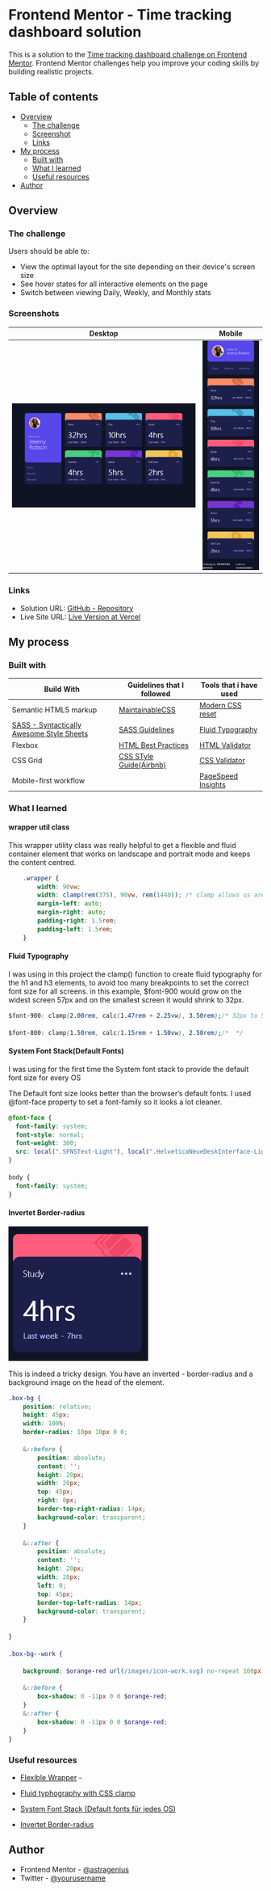 # Frontend Mentor - Time tracking dashboard solution

This is a solution to the [Time tracking dashboard challenge on Frontend Mentor](https://www.frontendmentor.io/challenges/time-tracking-dashboard-UIQ7167Jw). Frontend Mentor challenges help you improve your coding skills by building realistic projects. 

## Table of contents

- [Overview](#overview)
  - [The challenge](#the-challenge)
  - [Screenshot](#screenshot)
  - [Links](#links)
- [My process](#my-process)
  - [Built with](#built-with)
  - [What I learned](#what-i-learned)
  - [Useful resources](#useful-resources)
- [Author](#author)



## Overview

### The challenge

Users should be able to:

- View the optimal layout for the site depending on their device's screen size
- See hover states for all interactive elements on the page
- Switch between viewing Daily, Weekly, and Monthly stats
### Screenshots

| Desktop      | Mobile |
| ----------- | ----------- |
| ![](./screenshots/dashboard-desktop.png)    | ![](./screenshots/dashboard%20-%20mobile.png)       |



### Links

- Solution URL: [GitHub - Repository](https://github.com/astragenius/time-tracking-dashboard-FEM)
- Live Site URL: [Live Version at Vercel](https://time-tracking-dashboard-fem-rho.vercel.app/)

## My process

### Built with

| Build With   | Guidelines that I followed| Tools that i have used|
| -------------|---------------------------|-----------------------|
| Semantic HTML5 markup|[MaintainableCSS](https://maintainablecss.com/chapters/semantics/)| [Modern CSS reset](https://piccalil.li/blog/a-modern-css-reset/)
| [SASS - Syntactically Awesome Style Sheets](https://sass-lang.com/)|[SASS Guidelines](https://sass-guidelin.es/#naming-conventions)|[Fluid Typography](https://utopia.fyi/)
| Flexbox|[HTML Best Practices](https://github.com/hail2u/html-best-practices)|[HTML Validator](https://validator.w3.org/nu/?doc=https%3A%2F%2Fofficialmentor.netlify.app%2F)
| CSS Grid|[CSS STyle Guide(Airbnb)](https://github.com/airbnb/css)|[CSS Validator](https://jigsaw.w3.org/css-validator/)
|Mobile-first workflow||[PageSpeed Insights](https://pagespeed.web.dev/)



### What I learned

#### wrapper util class
This wrapper utility class was really helpful to get a flexible and fluid container element that works on landscape and portrait mode and keeps the content centred.



```css
    .wrapper {
        width: 90vw;
        width: clamp(rem(375), 90vw, rem(1440)); /* clamp allows us are more flexible container-with when we use it with viewport units */
        margin-left: auto;
        margin-right: auto;
        padding-right: 1.5rem;
        padding-left: 1.5rem;
    }
```
#### Fluid Typography
I was using in this project the clamp() function to create fluid typography for the h1 and h3 elements, to avoid too many breakpoints to set the correct font size for all screens.
in this example, $font-900 would grow on the widest screen 57px and on the smallest screen it would shrink to 32px.
```css
$font-900: clamp(2.00rem, calc(1.47rem + 2.25vw), 3.50rem);/* 32px to 56px */

$font-800: clamp(1.50rem, calc(1.15rem + 1.50vw), 2.50rem);/*  */
```

#### System Font Stack(Default Fonts)
I was using for the first time the System font stack to provide the default font size for every OS

The Default font size looks better than the browser’s default fonts. I used  @font-face property to set a font-family so it looks a lot cleaner.

```css
@font-face {
  font-family: system;
  font-style: normal;
  font-weight: 300;
  src: local(".SFNSText-Light"), local(".HelveticaNeueDeskInterface-Light"), local(".LucidaGrandeUI"), local("Ubuntu Light"), local("Segoe UI Light"), local("Roboto-Light"), local("DroidSans"), local("Tahoma");
}

body {
  font-family: system;
}
```
#### Invertet Border-radius

![](./screenshots/invertet-border-radius.png)

This is indeed a tricky design. You have an inverted - border-radius and a background image on the head of the element.

```scss 
.box-bg {
    position: relative;
    height: 45px;
    width: 100%;
    border-radius: 10px 10px 0 0;

    &::before {
        position: absolute;
        content: '';
        height: 20px;
        width: 20px;
        top: 45px;
        right: 0px;
        border-top-right-radius: 14px;
        background-color: transparent;
    }

    &::after {
        position: absolute;
        content: '';
        height: 20px;
        width: 20px;
        left: 0;
        top: 45px;
        border-top-left-radius: 14px;
        background-color: transparent;
    }
    
}

.box-bg--work {
    
    background: $orange-red url(/images/icon-work.svg) no-repeat 160px;

    &::before {
        box-shadow: 0 -11px 0 0 $orange-red;
    }
    &::after {
        box-shadow: 0 -11px 0 0 $orange-red;
    }
}


```

### Useful resources

- [Flexible Wrapper](https://piccalil.li/quick-tip/use-css-clamp-to-create-a-more-flexible-wrapper-utility/) - 

- [Fluid typhography with CSS clamp](https://piccalil.li/tutorial/fluid-typography-with-css-clamp/) 
- [System Font Stack (Default fonts für jedes OS)](https://css-tricks.com/snippets/css/system-font-stack/)
- [Invertet Border-radius](https://blog.logrocket.com/how-to-create-fancy-corners-in-css/)


## Author


- Frontend Mentor - [@astragenius](https://www.frontendmentor.io/profile/astragenius)
- Twitter - [@yourusername](https://www.twitter.com/yourusername)





